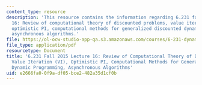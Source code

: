 ```yaml
---
content_type: resource
description: 'This resource contains the information regarding 6.231 fall 2015 lecture
  16: Review of computational theory of discounted problems, value iteration (VI),
  optimistic PI, computational methods for generalized discounted dynamic programming,
  asynchronous algorithms.'
file: https://ol-ocw-studio-app-qa.s3.amazonaws.com/courses/6-231-dynamic-programming-and-stochastic-control-fall-2015/e2666fa00f9adf05bce2482a35d1cf0b_MIT6_231F15_Lec16.pdf
file_type: application/pdf
resourcetype: Document
title: '6.231 Fall 2015 Lecture 16: Review of Computational Theory of Discounted Problems,
  Value Iteration (VI), Optimistic PI, Computational Methods for Generalized Discounted
  Dynamic Programming, Asynchronous Algorithms'
uid: e2666fa0-0f9a-df05-bce2-482a35d1cf0b
---
```


